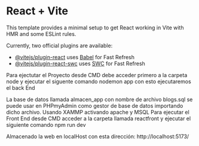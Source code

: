 # React + Vite

This template provides a minimal setup to get React working in Vite with HMR and some ESLint rules.

Currently, two official plugins are available:

- [@vitejs/plugin-react](https://github.com/vitejs/vite-plugin-react/blob/main/packages/plugin-react/README.md) uses [Babel](https://babeljs.io/) for Fast Refresh
- [@vitejs/plugin-react-swc](https://github.com/vitejs/vite-plugin-react-swc) uses [SWC](https://swc.rs/) for Fast Refresh


Para ejectutar el Proyecto desde CMD debe acceder primero a la carpeta node y ejecutar el siguente comando nodemon app
con esto ejecutaremos el back End

La base de datos llamada almacen_app con nombre de archivo blogs.sql se puede usar en PHPmyAdmin como gestor de base de datos importando dicho archivo. 
Usando  XAMMP activando apache y MSQL
Para ejecutar el Front End desde CMD acceder a la carpeta llamada reactfront  y ejecutar el siguiente comando npm run dev

Almacenado la web en localHost con esta dirección:
http://localhost:5173/